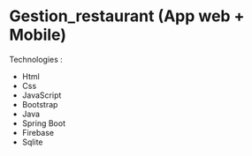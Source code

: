 # Gestion_restaurant (App web + Mobile)
Technologies :
<ul>
  <li>Html</li>
  <li>Css</li>
  <li>JavaScript</li>
  <li>Bootstrap</li>
  <li>Java</li>
  <li>Spring Boot</li>
  <li>Firebase</li>
  <li>Sqlite</li>
</ul>
